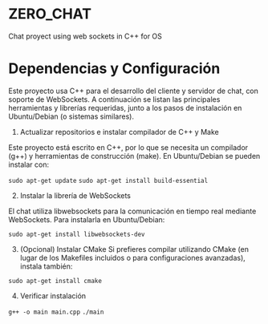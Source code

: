 # ZERO_CHAT
Chat proyect using web sockets in C++ for OS 


# Dependencias y Configuración

Este proyecto usa C++ para el desarrollo del cliente y servidor de chat, con soporte de WebSockets. A continuación se listan las principales herramientas y librerías requeridas, junto a los pasos de instalación en Ubuntu/Debian (o sistemas similares).

1. Actualizar repositorios e instalar compilador de C++ y Make

Este proyecto está escrito en C++, por lo que se necesita un compilador (g++) y herramientas de construcción (make). En Ubuntu/Debian se pueden instalar con:


```sudo apt-get update```
```sudo apt-get install build-essential```


2. Instalar la librería de WebSockets

El chat utiliza libwebsockets para la comunicación en tiempo real mediante WebSockets. Para instalarla en Ubuntu/Debian:


```sudo apt-get install libwebsockets-dev```

3. (Opcional) Instalar CMake
Si prefieres compilar utilizando CMake (en lugar de los Makefiles incluidos o para configuraciones avanzadas), instala también:

```sudo apt-get install cmake```

4. Verificar instalación

```g++ -o main main.cpp```
```./main```